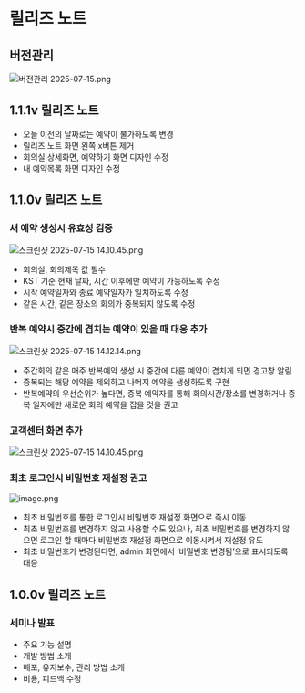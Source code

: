 # 릴리즈 노트

## 버전관리

![버전관리 2025-07-15.png](https://uygiaejuijgwotpuiltj.supabase.co/storage/v1/object/public/contents//version_110.png)

## 1.1.1v 릴리즈 노트

- 오늘 이전의 날짜로는 예약이 불가하도록 변경 
- 릴리즈 노트 화면 왼쪽 x버튼 제거 
- 회의실 상세화면, 예약하기 화면 디자인 수정 
- 내 예약목록 화면 디자인 수정 

## 1.1.0v 릴리즈 노트

### 새 예약 생성시 유효성 검증

![스크린샷 2025-07-15 14.10.45.png](https://uygiaejuijgwotpuiltj.supabase.co/storage/v1/object/public/contents//release_note_110_1.png)

- 회의실, 회의제목 값 필수
- KST 기준 현재 날짜, 시간 이후에만 예약이 가능하도록 수정
- 시작 예약일자와 종료 예약일자가 일치하도록 수정
- 같은 시간, 같은 장소의 회의가 중복되지 않도록 수정

### 반복 예약시 중간에 겹치는 예약이 있을 때 대응 추가

![스크린샷 2025-07-15 14.12.14.png](https://uygiaejuijgwotpuiltj.supabase.co/storage/v1/object/public/contents//release_note_110_2.png)

- 주간회의 같은 매주 반복예약 생성 시 중간에 다른 예약이 겹치게 되면 경고창 알림
- 중복되는 해당 예약을 제외하고 나머지 예약을 생성하도록 구현
- 반복예약의 우선순위가 높다면, 중복 예약자를 통해 회의시간/장소를 변경하거나 중복 일자에만 새로운 회의 예약을 잡을 것을 권고

### 고객센터 화면 추가

![스크린샷 2025-07-15 14.10.45.png](https://uygiaejuijgwotpuiltj.supabase.co/storage/v1/object/public/contents//release_note_110_3.png)

### 최초 로그인시 비밀번호 재설정 권고

![image.png](https://uygiaejuijgwotpuiltj.supabase.co/storage/v1/object/public/contents//release_note_110_4.png)

- 최초 비밀번호를 통한 로그인시 비밀번호 재설정 화면으로 즉시 이동
- 최초 비밀번호를 변경하지 않고 사용할 수도 있으나, 최초 비밀번호를 변경하지 않으면 로그인 할 때마다 비밀번호 재설정 화면으로 이동시켜서 재설정 유도
- 최초 비밀번호가 변경된다면, admin 화면에서 ‘비밀번호 변경됨’으로 표시되도록 대응

## 1.0.0v 릴리즈 노트

### 세미나 발표

- 주요 기능 설명
- 개발 방법 소개
- 배포, 유지보수, 관리 방법 소개
- 비용, 피드백 수정
